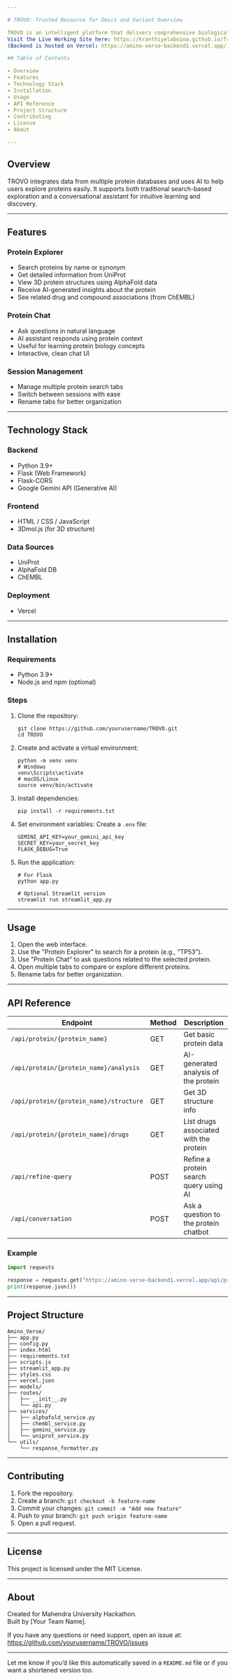 ```yaml
---

# TROVO: Trusted Resource for Omics and Variant Overview

TROVO is an intelligent platform that delivers comprehensive biological insights into human proteins — including structure, function, disease associations, and molecular interactions — through a seamless, conversational interface.
Visit the Live Working Site here: https://kranthiyelaboina.github.io/Trusted-Resource-for-Omics-and-Variant-Overview/
(Backend is hosted on Vercel: https://amino-verse-backend1.vercel.app/)

## Table of Contents

- Overview  
- Features  
- Technology Stack  
- Installation  
- Usage  
- API Reference  
- Project Structure  
- Contributing  
- License  
- About  

---
```


## Overview

TROVO integrates data from multiple protein databases and uses AI to help users explore proteins easily. It supports both traditional search-based exploration and a conversational assistant for intuitive learning and discovery.

---

## Features

### Protein Explorer

- Search proteins by name or synonym
- Get detailed information from UniProt
- View 3D protein structures using AlphaFold data
- Receive AI-generated insights about the protein
- See related drug and compound associations (from ChEMBL)

### Protein Chat

- Ask questions in natural language
- AI assistant responds using protein context
- Useful for learning protein biology concepts
- Interactive, clean chat UI

### Session Management

- Manage multiple protein search tabs
- Switch between sessions with ease
- Rename tabs for better organization

---

## Technology Stack

### Backend

- Python 3.9+
- Flask (Web Framework)
- Flask-CORS
- Google Gemini API (Generative AI)

### Frontend

- HTML / CSS / JavaScript
- 3Dmol.js (for 3D structure)

### Data Sources

- UniProt
- AlphaFold DB
- ChEMBL

### Deployment

- Vercel

---

## Installation

### Requirements

- Python 3.9+
- Node.js and npm (optional)

### Steps

1. Clone the repository:
   ```
   git clone https://github.com/yourusername/TROVO.git
   cd TROVO
   ```

2. Create and activate a virtual environment:
   ```
   python -m venv venv
   # Windows
   venv\Scripts\activate
   # macOS/Linux
   source venv/bin/activate
   ```

3. Install dependencies:
   ```
   pip install -r requirements.txt
   ```

4. Set environment variables:
   Create a `.env` file:
   ```
   GEMINI_API_KEY=your_gemini_api_key
   SECRET_KEY=your_secret_key
   FLASK_DEBUG=True
   ```

5. Run the application:
   ```
   # For Flask
   python app.py

   # Optional Streamlit version
   streamlit run streamlit_app.py
   ```

---

## Usage

1. Open the web interface.
2. Use the "Protein Explorer" to search for a protein (e.g., "TP53").
3. Use "Protein Chat" to ask questions related to the selected protein.
4. Open multiple tabs to compare or explore different proteins.
5. Rename tabs for better organization.

---

## API Reference

| Endpoint                                  | Method | Description                                 |
|------------------------------------------|--------|---------------------------------------------|
| `/api/protein/{protein_name}`            | GET    | Get basic protein data                      |
| `/api/protein/{protein_name}/analysis`   | GET    | AI-generated analysis of the protein        |
| `/api/protein/{protein_name}/structure`  | GET    | Get 3D structure info                       |
| `/api/protein/{protein_name}/drugs`      | GET    | List drugs associated with the protein      |
| `/api/refine-query`                      | POST   | Refine a protein search query using AI      |
| `/api/conversation`                      | POST   | Ask a question to the protein chatbot       |

### Example

```python
import requests

response = requests.get("https://amino-verse-backend1.vercel.app/api/protein/insulin")
print(response.json())
```

---

## Project Structure

```
Amino_Verse/
├── app.py
├── config.py
├── index.html
├── requirements.txt
├── scripts.js
├── streamlit_app.py
├── styles.css
├── vercel.json
├── models/
├── routes/
│   ├── __init__.py
│   └── api.py
├── services/
│   ├── alphafold_service.py
│   ├── chembl_service.py
│   ├── gemini_service.py
│   └── uniprot_service.py
└── utils/
    └── response_formatter.py
```

---

## Contributing

1. Fork the repository.
2. Create a branch: `git checkout -b feature-name`
3. Commit your changes: `git commit -m "Add new feature"`
4. Push to your branch: `git push origin feature-name`
5. Open a pull request.

---

## License

This project is licensed under the MIT License.

---

## About

Created for Mahendra University Hackathon.  
Built by [Your Team Name].

If you have any questions or need support, open an issue at:  
https://github.com/yourusername/TROVO/issues

---

Let me know if you’d like this automatically saved in a `README.md` file or if you want a shortened version too.
